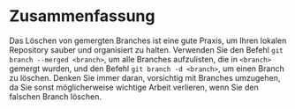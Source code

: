 # Zusammenfassung

Das Löschen von gemergten Branches ist eine gute Praxis, um Ihren lokalen Repository sauber und organisiert zu halten. Verwenden Sie den Befehl `git branch --merged <branch>`, um alle Branches aufzulisten, die in `<branch>` gemergt wurden, und den Befehl `git branch -d <branch>`, um einen Branch zu löschen. Denken Sie immer daran, vorsichtig mit Branches umzugehen, da Sie sonst möglicherweise wichtige Arbeit verlieren, wenn Sie den falschen Branch löschen.
